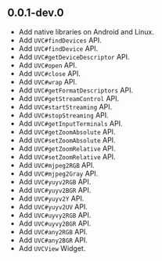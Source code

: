 ## 0.0.1-dev.0

* Add native libraries on Android and Linux.
* Add `UVC#findDevices` API.
* Add `UVC#findDevice` API.
* Add `UVC#getDeviceDescriptor` API.
* Add `UVC#open` API.
* Add `UVC#close` API.
* Add `UVC#wrap` API.
* Add `UVC#getFormatDescriptors` API.
* Add `UVC#getStreamControl` API.
* Add `UVC#startStreaming` API.
* Add `UVC#stopStreaming` API.
* Add `UVC#getInputTerminals` API.
* Add `UVC#getZoomAbsolute` API.
* Add `UVC#setZoomAbsolute` API.
* Add `UVC#getZoomRelative` API.
* Add `UVC#setZoomRelative` API.
* Add `UVC#mjpeg2RGB` API.
* Add `UVC#mjpeg2Gray` API.
* Add `UVC#yuyv2RGB` API.
* Add `UVC#yuyv2BGR` API.
* Add `UVC#yuyv2Y` API.
* Add `UVC#yuyv2UV` API.
* Add `UVC#uyvy2RGB` API.
* Add `UVC#uyvy2BGR` API.
* Add `UVC#any2RGB` API.
* Add `UVC#any2BGR` API.
* Add `UVCView` Widget.

